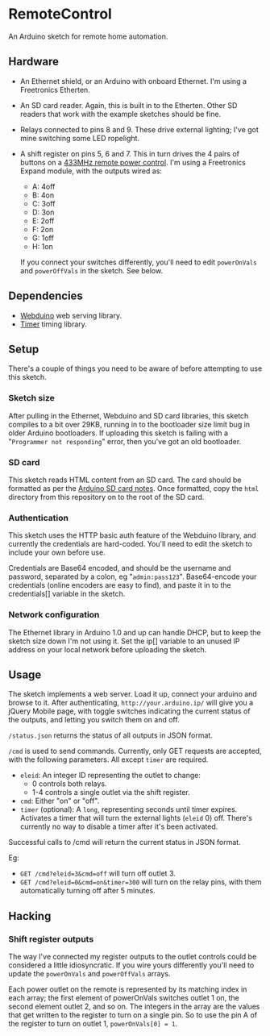 # RemoteControl

An Arduino sketch for remote home automation.

## Hardware

* An Ethernet shield, or an Arduino with onboard Ethernet. I'm using
  a Freetronics Etherten.
* An SD card reader. Again, this is built in to the Etherten. Other
  SD readers that work with the example sketches should be fine.
* Relays connected to pins 8 and 9. These drive external lighting;
  I've got mine switching some LED ropelight.
* A shift register on pins 5, 6 and 7. This in turn drives the 4
  pairs of buttons on a [433MHz remote power control](http://hardy.dropbear.id.au/blog/2012/08/jackson-pt9723-remote-power-control-and-arduino).
  I'm using a Freetronics Expand module, with the outputs wired as:
  * A: 4off
  * B: 4on
  * C: 3off
  * D: 3on
  * E: 2off
  * F: 2on
  * G: 1off
  * H: 1on

  If you connect your switches differently, you'll need to edit
  `powerOnVals` and `powerOffVals` in the sketch. See below.
  
## Dependencies

* [Webduino](http://github.com/sirleech/Webduino/) web serving library.
* [Timer](https://github.com/JChristensen/Timer/) timing library.

## Setup

There's a couple of things you need to be aware of before attempting to
use this sketch.

### Sketch size

After pulling in the Ethernet, Webduino and SD card libraries, this sketch
compiles to a bit over 29KB, running in to the bootloader size limit bug
in older Arduino bootloaders. If uploading this sketch is failing with a
"`Programmer not responding`" error, then you've got an old bootloader.

### SD card

This sketch reads HTML content from an SD card. The card should be
formatted as per the [Arduino SD card notes](http://arduino.cc/en/Reference/SDCardNotes).
Once formatted, copy the `html` directory from this repository on to the
root of the SD card.

### Authentication

This sketch uses the HTTP basic auth feature of the Webduino library,
and currently the credentials are hard-coded. You'll need to edit the
sketch to include your own before use.

Credentials are Base64 encoded, and should be the username and password,
separated by a colon, eg "`admin:pass123`". Base64-encode your credentials
(online encoders are easy to find), and paste it in to the credentials[]
variable in the sketch.

### Network configuration

The Ethernet library in Arduino 1.0 and up can handle DHCP, but to
keep the sketch size down I'm not using it. Set the ip[] variable to
an unused IP address on your local network before uploading the sketch.

## Usage

The sketch implements a web server. Load it up, connect your arduino
and browse to it. After authenticating, `http://your.arduino.ip/` will
give you a jQuery Mobile page, with toggle switches indicating the
current status of the outputs, and letting you switch them on and off.

`/status.json` returns the status of all outputs in JSON format.

`/cmd` is used to send commands. Currently, only GET requests are
accepted, with the following parameters. All except `timer` are
required.

* `eleid`: An integer ID representing the outlet to change:
  * 0 controls both relays.
  * 1-4 controls a single outlet via the shift register.
* `cmd`: Either "on" or "off".
* `timer` (optional): A `long`, representing seconds until timer expires.
  Activates a timer that will turn the external lights (`eleid` 0) off.
  There's currently no way to disable a timer after it's been activated.

Successful calls to /cmd will return the current status in JSON format.

Eg:
* `GET /cmd?eleid=3&cmd=off` will turn off outlet 3.
* `GET /cmd?eleid=0&cmd=on&timer=300` will turn on the relay pins, with
them automatically turning off after 5 minutes.

## Hacking

### Shift register outputs

The way I've connected my register outputs to the outlet controls could
be considered a little idiosyncratic. If you wire yours differently you'll
need to update the `powerOnVals` and `powerOffVals` arrays.

Each power outlet on the remote is represented by its matching index in
each array; the first element of powerOnVals switches outlet 1 on, the
second element outlet 2, and so on. The integers in the array are the
values that get written to the register to turn on a single pin. So to
use the pin A of the register to turn on outlet 1, `powerOnVals[0] = 1`.
